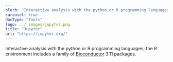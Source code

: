 ```yaml
---
blurb: "Interactive analysis with the python or R programming languages; the R environment includes a family of Bioconductor 3.10 packages."
carousel: true
docType: "Tools"
logo: ../_images/jupyter.png
title: "Jupyter"
url: "https://jupyter.org/"
---
```

Interactive analysis with the python or R programming languages; the R environment includes a family of [Bioconductor](https://www.bioconductor.org/) 3.11 packages.

